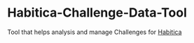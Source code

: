 # Habitica-Challenge-Data-Tool
Tool that helps analysis and manage Challenges for [Habitica](http://www.habitica.com)
